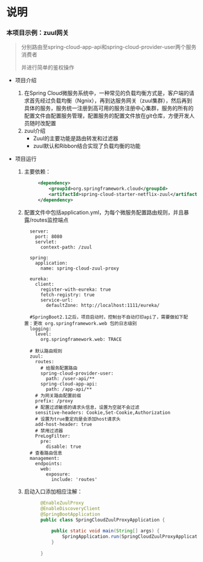  # 说明
 
 ### 本项目示例：zuul网关
 > 分别路由至spring-cloud-app-api和spring-cloud-provider-user两个服务消费者
 >
 > 并进行简单的鉴权操作

 * 项目介绍
   1.  在Spring Cloud微服务系统中，一种常见的负载均衡方式是，客户端的请求首先经过负载均衡（Ngnix），再到达服务网关（zuul集群），然后再到具体的服务，服务统一注册到高可用的服务注册中心集群，服务的所有的配置文件由配置服务管理，配置服务的配置文件放在git仓库，方便开发人员随时改配置
   2. zuul介绍
       - Zuul的主要功能是路由转发和过滤器
       - zuul默认和Ribbon结合实现了负载均衡的功能
       
 * 项目运行
   1. 主要依赖：
       ```xml
            <dependency>
                <groupId>org.springframework.cloud</groupId>
                <artifactId>spring-cloud-starter-netflix-zuul</artifactId>
            </dependency>
       ```
       
   2. 配置文件中包括application.yml，为每个微服务配置路由规则，并且暴露/routes监控端点
        ```
          server:
            port: 8080
            servlet:
              context-path: /zuul
          
          spring:
            application:
              name: spring-cloud-zuul-proxy
          
          eureka:
            client:
              register-with-eureka: true
              fetch-registry: true
              service-url:
                defaultZone: http://localhost:1111/eureka/
          
          #SpringBoot2.1之后，项目启动时，控制台不自动打印api了，需要做如下配置：更改 org.springframework.web 包的日志级别
          logging:
            level:
              org.springframework.web: TRACE
          
          # 默认路由规则
          zuul:
            routes:
              # 给服务配置路由
              spring-cloud-provider-user:
                path: /user-api/**
              spring-cloud-app-api:
                path: /app-api/**
            # 为网关路由配置前缀
            prefix: /proxy
            # 配置过滤敏感的请求头信息，设置为空就不会过滤
            sensitive-headers: Cookie,Set-Cookie,Authorization
            # 设置为true重定向是会添加host请求头
            add-host-header: true
            # 禁用过滤器
            PreLogFilter:
              pre:
                disable: true
          # 查看路由信息
          management:
            endpoints:
              web:
                exposure:
                  include: 'routes'
        ```
        
   3. 启动入口添加相应注解：
      ```java
            @EnableZuulProxy
            @EnableDiscoveryClient
            @SpringBootApplication
            public class SpringCloudZuulProxyApplication {
            
                public static void main(String[] args) {
                    SpringApplication.run(SpringCloudZuulProxyApplication.class, args);
                }
            
            }
    
        ```

